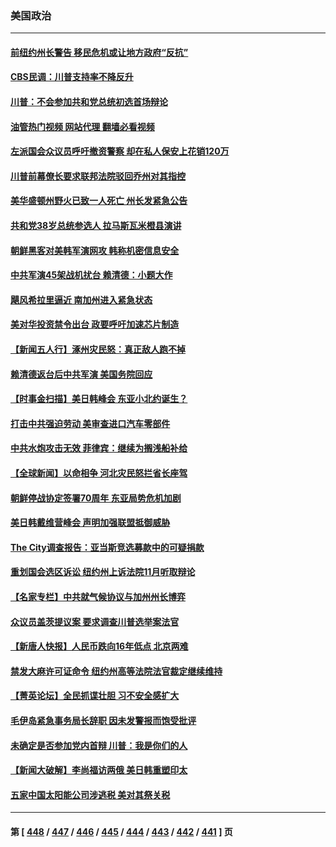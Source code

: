 ### 美国政治
---
#### [前纽约州长警告 移民危机或让地方政府“反抗”](../../pages/ncid1078159/n14057934.md?08211645) 
#### [CBS民调：川普支持率不降反升](../../pages/ncid1078159/n14057900.md?08211645) 
#### [川普：不会参加共和党总统初选首场辩论](../../pages/ncid1078159/n14057814.md?08211645) 
#### [油管热门视频 网站代理 翻墙必看视频](http://138.2.39.72:81/youtube.html?epic-marker?08211645)
#### [左派国会众议员呼吁撤资警察 却在私人保安上花销120万](../../pages/ncid1078159/n14057936.md?08211645) 
#### [川普前幕僚长要求联邦法院驳回乔州对其指控](../../pages/ncid1078159/n14057751.md?08211645) 
#### [美华盛顿州野火已致一人死亡 州长发紧急公告](../../pages/ncid1078159/n14057601.md?08211645) 
#### [共和党38岁总统参选人 拉马斯瓦米橙县演讲](../../pages/ncid1078159/n14057630.md?08211645) 
#### [朝鲜黑客对美韩军演网攻 韩称机密信息安全](../../pages/ncid1078159/n14057542.md?08211645) 
#### [中共军演45架战机扰台 赖清德：小题大作](../../pages/ncid1078159/n14057440.md?08211645) 
#### [飓风希拉里逼近 南加州进入紧急状态](../../pages/ncid1078159/n14057425.md?08211645) 
#### [美对华投资禁令出台 政要呼吁加速芯片制造](../../pages/ncid1078159/n14054064.md?08211645) 
#### [【新闻五人行】涿州灾民怒：真正敌人跑不掉](../../pages/ncid1078159/n14057254.md?08211645) 
#### [赖清德返台后中共军演 美国务院回应](../../pages/ncid1078159/n14057257.md?08211645) 
#### [【时事金扫描】美日韩峰会 东亚小北约诞生？](../../pages/ncid1078159/n14057176.md?08211645) 
#### [打击中共强迫劳动 美审查进口汽车零部件](../../pages/ncid1078159/n14057189.md?08211645) 
#### [中共水炮攻击无效 菲律宾：继续为搁浅船补给](../../pages/ncid1078159/n14057147.md?08211645) 
#### [【全球新闻】以命相争 河北灾民怒拦省长座驾](../../pages/ncid1078159/n14057021.md?08211645) 
#### [朝鲜停战协定签署70周年 东亚局势危机加剧](../../pages/ncid1078159/n14057002.md?08211645) 
#### [美日韩戴维营峰会 声明加强联盟抵御威胁](../../pages/ncid1078159/n14056909.md?08211645) 
#### [The City调查报告：亚当斯竞选募款中的可疑捐款](../../pages/ncid1078159/n14056945.md?08211645) 
#### [重划国会选区诉讼 纽约州上诉法院11月听取辩论](../../pages/ncid1078159/n14056907.md?08211645) 
#### [【名家专栏】中共就气候协议与加州州长博弈](../../pages/ncid1078159/n14056888.md?08211645) 
#### [众议员盖茨提议案 要求调查川普选举案法官](../../pages/ncid1078159/n14056846.md?08211645) 
#### [【新唐人快报】人民币跌向16年低点 北京两难](../../pages/ncid1078159/n14056764.md?08211645) 
#### [禁发大麻许可证命令 纽约州高等法院法官裁定继续维持](../../pages/ncid1078159/n14056902.md?08211645) 
#### [【菁英论坛】全民抓谍壮胆 习不安全感扩大](../../pages/ncid1078159/n14056752.md?08211645) 
#### [毛伊岛紧急事务局长辞职 因未发警报而饱受批评](../../pages/ncid1078159/n14056740.md?08211645) 
#### [未确定是否参加党内首辩 川普：我是你们的人](../../pages/ncid1078159/n14056738.md?08211645) 
#### [【新闻大破解】李尚福访两俄 美日韩重塑印太](../../pages/ncid1078159/n14056718.md?08211645) 
#### [五家中国太阳能公司涉逃税 美对其祭关税](../../pages/ncid1078159/n14056715.md?08211645) 

---
#### 第 [ [448](./448.md?08211645) / [447](./447.md?08211645) / [446](./446.md?08211645) / [445](./445.md?08211645) / [444](./444.md?08211645) / [443](./443.md?08211645) / [442](./442.md?08211645) / [441](./441.md?08211645) ] 页
